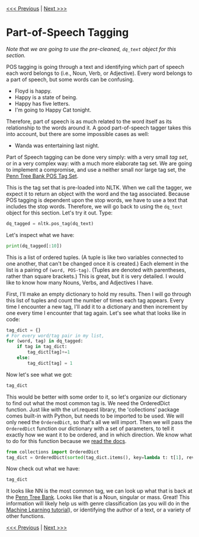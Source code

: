 [<<< Previous](09-make_corpus.md) | [Next >>>](11-conclusion.md)

# Part-of-Speech Tagging

*Note that we are going to use the pre-cleaned, `dq_text` object for this section.*

POS tagging is going through a text and identifying which part of speech each word belongs to (i.e., Noun, Verb, or Adjective). Every word belongs to a part of speech, but some words can be confusing.

- Floyd is happy.
- Happy is a state of being.
- Happy has five letters.
- I'm going to Happy Cat tonight.

Therefore, part of speech is as much related to the word itself as its relationship to the words around it. A good part-of-speech tagger takes this into account, but there are some impossible cases as well:

- Wanda was entertaining last night.

Part of Speech tagging can be done very simply: with a very small _tag set_, or in a very complex way: with a much more elaborate tag set. We are going to implement a compromise, and use a neither small nor large tag set, the [Penn Tree Bank POS Tag Set](https://www.ling.upenn.edu/courses/Fall_2003/ling001/penn_treebank_pos.html).

This is the tag set that is pre-loaded into NLTK. When we call the tagger, we expect it to return an object with the word and the tag associated. Because POS tagging is dependent upon the stop words, we have to use a text that includes the stop words. Therefore, we will go back to using the `dq_text` object for this section. Let's try it out. Type:

```python
dq_tagged = nltk.pos_tag(dq_text)
```

Let's inspect what we have:

```python
print(dq_tagged[:10])
```

This is a list of ordered tuples. (A tuple is like two variables connected to one another, that can't be changed once it is created.) Each element in the list is a pairing of `(word, POS-tag)`. (Tuples are denoted with parentheses, rather than square brackets.) This is great, but it is very detailed. I would like to know how many Nouns, Verbs, and Adjectives I have.

First, I'll make an empty dictionary to hold my results. Then I will go through this list of tuples and count the number of times each tag appears. Every time I encounter a new tag, I'll add it to a dictionary and then increment by one every time I encounter that tag again. Let's see what that looks like in code:

```python
tag_dict = {}
# For every word/tag pair in my list,
for (word, tag) in dq_tagged:
    if tag in tag_dict:
        tag_dict[tag]+=1
    else:
        tag_dict[tag] = 1
```

Now let's see what we got:

```python
tag_dict
```

This would be better with some order to it, so let's organize our dictionary to find out what the most common tag is. We need the OrderedDict function. Just like with the url.request library, the 'collections' package comes built-in with Python, but needs to be imported to be used. We will only need the `OrderedDict`, so that's all we will import. Then we will pass the `OrderedDict` function our dictionary with a set of parameters, to tell it exactly how we want it to be ordered, and in which direction. We know what to do for this function because we [read the docs](https://docs.python.org/3/library/collections.html#collections.OrderedDict).

```python
from collections import OrderedDict
tag_dict = OrderedDict(sorted(tag_dict.items(), key=lambda t: t[1], reverse=True))
```

Now check out what we have:

```python
tag_dict
```

It looks like NN is the most common tag, we can look up what that is back at the [Penn Tree Bank](https://www.ling.upenn.edu/courses/Fall_2003/ling001/penn_treebank_pos.html). Looks like that is a Noun, singular or mass. Great! This information will likely help us with genre classification (as you will do in the [Machine Learning tutorial](https://www.github.com/DHRI-Curriculum/machine-learning)), or identifying the author of a text, or a variety of other functions.

[<<< Previous](09-make_corpus.md) | [Next >>>](11-conclusion.md)
